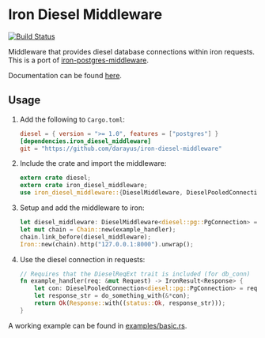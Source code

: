 # Iron Diesel Middleware
[![Build Status](https://travis-ci.org/darayus/iron-diesel-middleware.svg?branch=master)](https://travis-ci.org/darayus/iron-diesel-middleware)

Middleware that provides diesel database connections within iron requests. This is a port of
[iron-postgres-middleware](https://github.com/martinsp/iron-postgres-middleware).

Documentation can be found [here](https://docs.darayus.com/iron_diesel_middleware/iron_diesel_middleware/).

## Usage

1. Add the following to `Cargo.toml`:

   ```toml
   diesel = { version = ">= 1.0", features = ["postgres"] }
   [dependencies.iron_diesel_middleware]
   git = "https://github.com/darayus/iron-diesel-middleware"
   ```
2. Include the crate and import the middleware:

   ```rust
   extern crate diesel;
   extern crate iron_diesel_middleware;
   use iron_diesel_middleware::{DieselMiddleware, DieselPooledConnection, DieselReqExt};
   ```
3. Setup and add the middleware to iron:

   ```rust
   let diesel_middleware: DieselMiddleware<diesel::pg::PgConnection> = DieselMiddleware::new("postgresql://localhost/example_middleware").unwrap();
   let mut chain = Chain::new(example_handler);
   chain.link_before(diesel_middleware);
   Iron::new(chain).http("127.0.0.1:8000").unwrap();
   ```
4. Use the diesel connection in requests:

   ```rust
   // Requires that the DieselReqExt trait is included (for db_conn)
   fn example_handler(req: &mut Request) -> IronResult<Response> {
       let con: DieselPooledConnection<diesel::pg::PgConnection> = req.db_conn();
       let response_str = do_something_with(&*con);
       return Ok(Response::with((status::Ok, response_str)));
   }
   ```

A working example can be found in [examples/basic.rs](examples/basic.rs).
